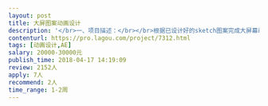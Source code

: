 ```yaml
---                
layout: post       
title: 大屏图案动画设计           
description: '</br>一、项目描述：</br></br>根据已设计好的sketch图案完成大屏幕动画的实现；并输出视频；有参考案例</br></br>二、主要功能点：</br></br>1、用AE实现动画，生成视频；总计约50个小动画；几何图形为主，含少部分特效。</br>2、需要签署NDA</br></br>三、可参考产品：</br></br>http://www.holofit.cn/home.html</br></br>四、人员要求：</br>1、负责大屏系统方面AE动画的创意设计工作，熟练运用AE、sketch为必要条件；本科以上，3年以上AE动画工作经验，互联网行业优先；能提供独立作品。</br>2、要求为杭州地区；可现场沟通；</br>3、良好的沟通能力和契约精神。</br>4、良好的沟通能力，能清晰的表达自己的设计思路</br>5、有独特的思维创作能力，丰富的想象力，良好的视觉审美观,以及良好的学习能力；</br></br>雇佣方可按照自己的实际评估重新报价。</br>'     
contenturl: https://pro.lagou.com/project/7312.html      
tags: [动画设计,AE]            
salary: 20000-30000元          
publish_time: 2018-04-17 14:19:09         
review: 2152人                   
apply: 7人                   
recommend: 2人                   
time_range: 1-2周              
---                 
```

